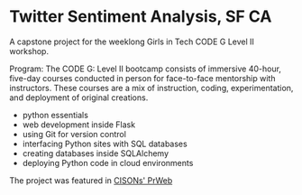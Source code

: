# Twitter Sentiment Analysis, SF CA

A capstone project for the weeklong Girls in Tech CODE G Level II workshop. 

Program: The CODE G: Level II bootcamp consists of immersive 40-hour, five-day courses conducted in person for face-to-face mentorship with instructors. These courses are a mix of instruction, coding, experimentation, and deployment of original creations.

- python essentials
- web development inside Flask
- using Git for version control
- interfacing Python sites with SQL databases
- creating databases inside SQLAlchemy
- deploying Python code in cloud environments

The project was featured in [CISONs' PrWeb ](https://www.prweb.com/releases/girls_in_tech_announces_new_program_code_g_level_ii_in_python/prweb16100475.htm)
